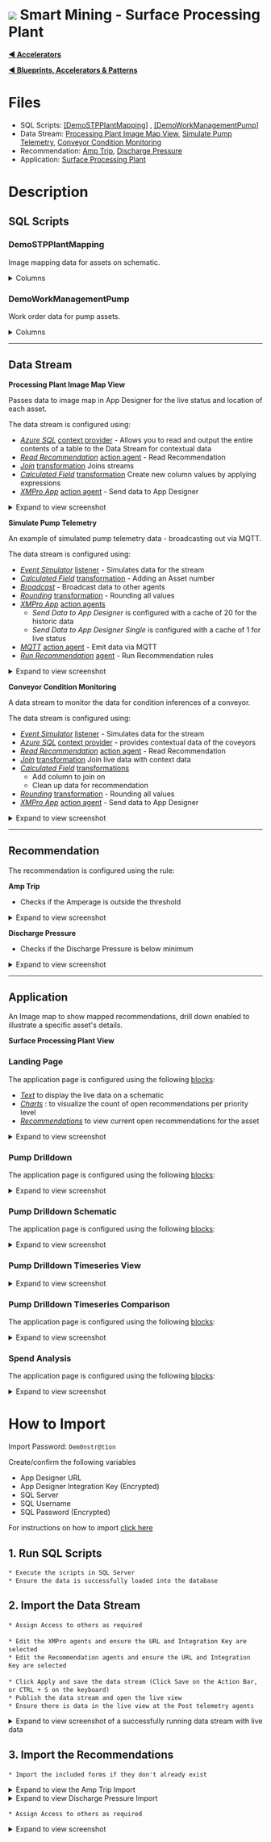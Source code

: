 # <img alternative="XMPro Logo X" width="30px" src="https://xmks.s3.amazonaws.com/2020/X-Blue.png#gh-light-mode-only"> Smart Mining - Surface Processing Plant 

[**◄ Accelerators**](https://github.com/XMPro/Blueprints-Accelerators-Patterns/tree/master/Accelerators)

[**◄ Blueprints, Accelerators & Patterns**](https://github.com/XMPro/Blueprints-Accelerators-Patterns)

# Files

* SQL Scripts: <a href="https://github.com/XMPro/Blueprints-Accelerators-Patterns/blob/mike-edit/Accelerators/Smart%20Mining%20-%20Surface%20Processing%20Plant/SQL%20Scripts/%5BDemoSTPPlantMapping%5D.sql" target="_blank">[DemoSTPPIantMapping]</a> , 
<a href="https://github.com/XMPro/Blueprints-Accelerators-Patterns/blob/mike-edit/Accelerators/Smart%20Mining%20-%20Surface%20Processing%20Plant/SQL%20Scripts/%5BDemoWorkManagementPump%5D.sql" target="_blank">[DemoWorkManagementPump]</a>
* Data Stream: <a href="https://github.com/XMPro/Blueprints-Accelerators-Patterns/blob/master/Accelerators/Smart%20Mining%20-%20Surface%20Processing%20Plant/Data%20Stream/Simulate%20Heat%20Exchanger%20Telemetry.xuc" target="_blank">Processing Plant Image Map View</a>, <a href="https://github.com/XMPro/Blueprints-Accelerators-Patterns/blob/master/Accelerators/Smart%20Mining%20-%20Surface%20Processing%20Plant/Data%20Stream/Simulate%20Pump%20Telemetry.xuc" target="_blank">Simulate Pump Telemetry</a>, <a href="https://github.com/XMPro/Blueprints-Accelerators-Patterns/blob/master/Accelerators/Smart%20Mining%20-%20Surface%20Processing%20Plant/Data%20Stream/Conveyor%20Condition%20Monitoring.xuc" target="_blank">Conveyor Condition Monitoring</a>
* Recommendation: <a href="https://github.com/XMPro/Blueprints-Accelerators-Patterns/blob/master/Accelerators/Smart%20Mining%20-%20Surface%20Processing%20Plant/Recommendation/Amp%20Trip.xr" target="_blank">Amp Trip</a>, <a href="https://github.com/XMPro/Blueprints-Accelerators-Patterns/blob/master/Accelerators/Smart%20Mining%20-%20Surface%20Processing%20Plant/Recommendation/Discharge%20Pressure.xr" target="_blank">Discharge Pressure</a>
* Application: <a href="https://github.com/XMPro/Blueprints-Accelerators-Patterns/blob/master/Accelerators/Smart%20Mining%20-%20Surface%20Processing%20Plant/Application/Surface%20Processing%20Plant.xapp" target="_blank">Surface Processing Plant</a>

# Description


## SQL Scripts


### DemoSTPPIantMapping

Image mapping data for assets on schematic.

<details>
<summary>Columns</summary>

```
[ID]
,[AssetNo]
,[Active]
,[X]
,[Y]
```
</details>

### DemoWorkManagementPump

Work order data for pump assets.

<details>
<summary>Columns</summary>

```
[ID] 
,[AssetNo]
,[WRNo]
,[WONo]
,[Title]
,[WOStatus]
,[Date]
```
</details>

<!-- blank line -->
----
<!-- blank line -->


## Data Stream

**Processing Plant Image Map View**

Passes data to image map in App Designer for the live status and location of each asset.

The data stream is configured using: 

* <a href="https://xmpro.gitbook.io/azure-sql/" target="_blank"><i>Azure SQL</i></a> <a href="https://documentation.xmpro.com/concepts/agent#listeners" target="_blank">context provider</a> - Allows you to read and output the entire contents of a table to the Data Stream for contextual data
* <a href="https://xmpro.gitbook.io/read-recommendation/" target="_blank"><i>Read Recommendation</i></a> <a href="https://documentation.xmpro.com/concepts/agent#action-agents" target="_blank">action agent</a> - Read Recommendation
* <a href="https://xmpro.gitbook.io/join/" target="_blank"><i>Join</i></a> <a href="https://documentation.xmpro.com/concepts/agent#transformations" target="_blank">transformation</a> Joins streams
* <a href="https://xmpro.gitbook.io/calculated-field" target="_blank"><i>Calculated Field</i></a> <a href="https://documentation.xmpro.com/concepts/agent#transformations" target="_blank">transformation</a> Create new column values by applying expressions
* <a href="https://xmpro.gitbook.io/xmpro-app/" target="_blank"><i>XMPro App</i></a> <a href="https://documentation.xmpro.com/concepts/agent#action-agents" target="_blank">action agent</a> - Send data to App Designer

<details>
  <summary markdown="span">Expand to view screenshot</summary>

![Configured Data Stream](Images/DataStream_01.png)
</details>



**Simulate Pump Telemetry**

An example of simulated pump telemetry data - broadcasting out via MQTT.

The data stream is configured using:

* <a href="https://xmpro.gitbook.io/event-simulator/" target="_blank"><i>Event Simulator</i></a> <a href="https://documentation.xmpro.com/concepts/agent#listeners" target="_blank">listener</a> - Simulates data for the stream
* <a href="https://xmpro.gitbook.io/calculated-field/" target="_blank"><i>Calculated Field</i></a> <a href="https://documentation.xmpro.com/concepts/agent#transformations" target="_blank">transformation</a> - Adding an Asset number
* <a href="https://xmpro.gitbook.io/broadcast/" target="_blank"><i>Broadcast</i></a> - Broadcast data to other agents
* <a href="https://xmpro.gitbook.io/rounding/" target="_blank"><i>Rounding</i></a> <a href="https://documentation.xmpro.com/concepts/agent#transformations" target="_blank">transformation</a> - Rounding all values
* <a href="https://xmpro.gitbook.io/xmpro-app/" target="_blank"><i>XMPro App</i></a> <a href="https://documentation.xmpro.com/concepts/agent#action-agents" target="_blank">action agents</a>
  * *Send Data to App Designer* is configured with a cache of 20 for the historic data
  * *Send Data to App Designer Single* is configured with a cache of 1 for live status
* <a href="https://xmpro.gitbook.io/mqtt/" target="_blank"><i>MQTT</i></a> <a href="https://documentation.xmpro.com/concepts/agent#action-agents" target="_blank">action agent</a> - Emit data via MQTT
* <a href="https://xmpro.gitbook.io/run-recommendation/" target="_blank"><i>Run Recommendation</i></a> <a href="https://documentation.xmpro.com/concepts/agent#recommendations" target="_blank">agent</a> - Run Recommendation rules

<details>
  <summary markdown="span">Expand to view screenshot</summary>

![Configured Data Stream](Images/DataStream_02.png)
</details>



**Conveyor Condition Monitoring**

A data stream to monitor the data for condition inferences of a conveyor.

The data stream is configured using: 

* <a href="https://xmpro.gitbook.io/event-simulator/" target="_blank"><i>Event Simulator</i></a> <a href="https://documentation.xmpro.com/concepts/agent#listeners" target="_blank">listener</a> - Simulates data for the stream
* <a href="https://xmpro.gitbook.io/azure-sql/" target="_blank"><i>Azure SQL</i></a> <a href="https://documentation.xmpro.com/concepts/agent#listeners" target="_blank">context provider</a> - provides contextual data of the coveyors
* <a href="https://xmpro.gitbook.io/read-recommendation/" target="_blank"><i>Read Recommendation</i></a> <a href="https://documentation.xmpro.com/concepts/agent#action-agents" target="_blank">action agent</a> - Read Recommendation
* <a href="https://xmpro.gitbook.io/join/" target="_blank"><i>Join</i></a> <a href="https://documentation.xmpro.com/concepts/agent#transformations" target="_blank">transformation</a> Join live data with context data
* <a href="https://xmpro.gitbook.io/calculated-field" target="_blank"><i>Calculated Field</i></a> <a href="https://documentation.xmpro.com/concepts/agent#transformations" target="_blank">transformations</a> 
  * Add column to join on
  * Clean up data for recommendation
* <a href="https://xmpro.gitbook.io/rounding/" target="_blank"><i>Rounding</i></a> <a href="https://documentation.xmpro.com/concepts/agent#transformations" target="_blank">transformation</a> - Rounding all values
* <a href="https://xmpro.gitbook.io/xmpro-app/" target="_blank"><i>XMPro App</i></a> <a href="https://documentation.xmpro.com/concepts/agent#action-agents" target="_blank">action agent</a> - Send data to App Designer

<details>
  <summary markdown="span">Expand to view screenshot</summary>

![Configured Data Stream](Images/DataStream_03.png)
</details>

<!-- blank line -->
----
<!-- blank line -->


## Recommendation

The recommendation is configured using the rule: 

**Amp Trip**
+ Checks if the Amperage is outside the threshold

<details>
<summary markdown="span">Expand to view screenshot</summary>

![Recommendation_01](Images/Recommendation_01.png)
</details>

**Discharge Pressure**
+ Checks if the Discharge Pressure is below minimum

<details>
<summary markdown="span">Expand to view screenshot</summary>

![Recommendation_02](Images/Recommendation_02.png)
</details>

<!-- blank line -->
----
<!-- blank line -->

## Application
An Image map to show mapped recommendations, drill down enabled to illustrate a specific asset's details.

**Surface Processing Plant View**

### Landing Page

The application page is configured using the following <a href="https://documentation.xmpro.com/concepts/application/block" target="_blank">blocks</a>:

* <a href="https://documentation.xmpro.com/blocks-toolbox/basic/text" target="_blank"><i>Text</i></a> to display the live data on a schematic
* <a href="https://documentation.xmpro.com/blocks-toolbox/visualizations/chart"><i>Charts</i></a> :  to visualize the count of open recommendations per priority level
* <a href="https://documentation.xmpro.com/blocks-toolbox/recommendations/recommendations" target="_blank"><i>Recommendations</i></a> to view current open recommendations for the asset

<details>
	<summary markdown="span">Expand to view screenshot</summary>

![Application_01](Images/Application_01.png)
</details>


### Pump Drilldown

The application page is configured using the following <a href="https://documentation.xmpro.com/concepts/application/block" target="_blank">blocks</a>:

<details>
	<summary markdown="span">Expand to view screenshot</summary>

![Application_02](Images/Application_02.png)
</details>

### Pump Drilldown Schematic

The application page is configured using the following <a href="https://documentation.xmpro.com/concepts/application/block" target="_blank">blocks</a>:


<details>
	<summary markdown="span">Expand to view screenshot</summary>

![Application_03](Images/Application_03.png)
</details>

### Pump Drilldown Timeseries View

<details>
	<summary markdown="span">Expand to view screenshot</summary>

![Application_04](Images/Application_04.png)
</details>


### Pump Drilldown Timeseries Comparison

The application page is configured using the following <a href="https://documentation.xmpro.com/concepts/application/block" target="_blank">blocks</a>:


<details>
	<summary markdown="span">Expand to view screenshot</summary>

![Application_05](Images/Application_05.png)
</details>

### Spend Analysis

The application page is configured using the following <a href="https://documentation.xmpro.com/concepts/application/block" target="_blank">blocks</a>:

<details>
	<summary markdown="span">Expand to view screenshot</summary>

![Application_06](Images/Application_06.png)
</details>


# How to Import
Import Password: `Dem0nstr@t1on`

Create/confirm the following variables
  * App Designer URL
  * App Designer Integration Key (Encrypted)
  * SQL Server
  * SQL Username
  * SQL Password (Encrypted)

For instructions on how to import <a href="https://documentation.xmpro.com/how-tos/import-export-and-clone#importing">click here</a>

## 1. Run SQL Scripts

	* Execute the scripts in SQL Server
  	* Ensure the data is successfully loaded into the database

## 2. Import the Data Stream

    * Assign Access to others as required
	
	* Edit the XMPro agents and ensure the URL and Integration Key are selected
	* Edit the Recommendation agents and ensure the URL and Integration Key are selected

	* Click Apply and save the data stream (Click Save on the Action Bar, or CTRL + S on the keyboard)
	* Publish the data stream and open the live view
	* Ensure there is data in the live view at the Post telemetry agents

<details>
  <summary markdown="span">Expand to view screenshot of a successfully running data stream with live data</summary>

![Running Data Stream](Images/DataStream_Running.png) 
</details>

## 3. Import the Recommendations

    * Import the included forms if they don't already exist

<details>
  <summary markdown="span">Expand to view the Amp Trip Import</summary>

![RecommendationImport_01](Images/AmpTripImport.png) 

</details>


<details>
  <summary markdown="span">Expand to view Discharge Pressure Import</summary>

![RecommendationImport_02](Images/DischargePressureImport.png) 

</details>

    * Assign Access to others as required

<details>
  <summary markdown="span">Expand to view screenshot</summary>

![Recommendation Access](Images/Recommendation_Access.png) 

</details>
